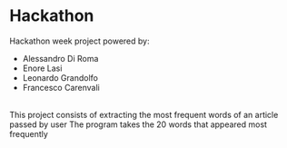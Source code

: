 # Hackathon
Hackathon week project powered by:  
<ul>
  <li>Alessandro Di Roma</li>
  <li>Enore Lasi</li>
  <li>Leonardo Grandolfo</li>
  <li>Francesco Carenvali</li>
</ul><br/>
This project consists of extracting the most frequent words of an article passed by user  
The program takes the 20 words that appeared most frequently
